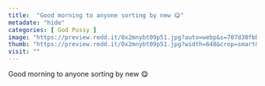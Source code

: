 ```yaml
---
title:  "Good morning to anyone sorting by new 😋"
metadate: "hide"
categories: [ God Pussy ]
image: "https://preview.redd.it/0x2mnybt09p51.jpg?auto=webp&s=707d30fbbfd898c4434f62242ffcfeb896b7229e"
thumb: "https://preview.redd.it/0x2mnybt09p51.jpg?width=640&crop=smart&auto=webp&s=c6b726fd6f50abc35ed464e96b305ede496dc8bf"
visit: ""
---
```

Good morning to anyone sorting by new 😋
